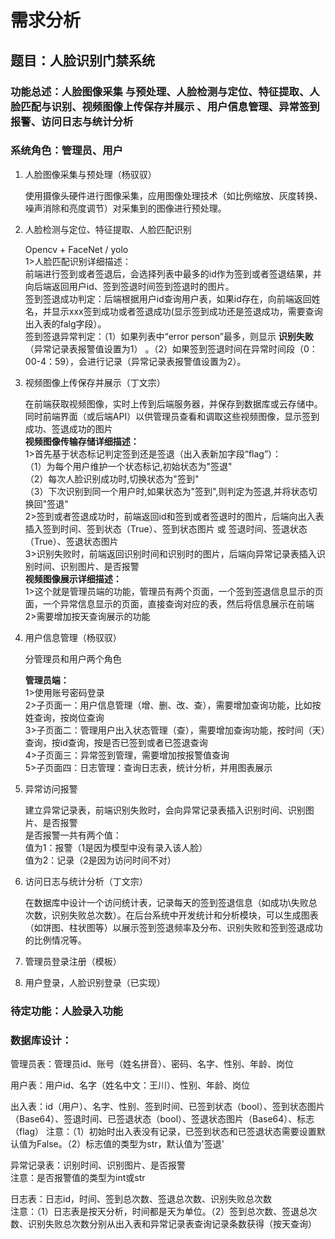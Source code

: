 # 需求分析

## 题目：人脸识别门禁系统

### 功能总述：人脸图像采集 与预处理、人脸检测与定位、特征提取、人脸匹配与识别、视频图像上传保存并展示 、用户信息管理、异常签到报警、访问日志与统计分析

### 系统角色：管理员、用户

1. 人脸图像采集与预处理（杨驭驭）

   使用摄像头硬件进行图像采集，应用图像处理技术（如比例缩放、灰度转换、噪声消除和亮度调节）对采集到的图像进行预处理。

2. 人脸检测与定位、特征提取、人脸匹配识别

   Opencv + FaceNet / yolo\
   1>人脸匹配识别详细描述：\
   前端进行签到或者签退后，会选择列表中最多的id作为签到或者签退结果，并向后端返回用户id、签到签退时间签到签退时的图片。\
   签到签退成功判定：后端根据用户id查询用户表，如果id存在，向前端返回姓名，并显示xxx签到成功或者签退成功(显示签到成功还是签退成功，需要查询出入表的falg字段）。\
   签到签退异常判定：（1）如果列表中“error person”最多，则显示 **识别失败**（异常记录表报警值设置为1） 。（2）如果签到签退时间在异常时间段（0：00-4：59），会进行记录（异常记录表报警值设置为2）。

3. 视频图像上传保存并展示（丁文宗）

   在前端获取视频图像，实时上传到后端服务器，并保存到数据库或云存储中。同时前端界面（或后端API）以供管理员查看和调取这些视频图像，显示签到成功、签退成功的图片\
    **视频图像传输存储详细描述：** \
   1>首先基于状态标记判定签到还是签退（出入表新加字段“flag”）：\
   （1）为每个用户维护一个状态标记,初始状态为"签退"\
   （2）每次人脸识别成功时,切换状态为"签到"\
   （3）下次识别到同一个用户时,如果状态为"签到",则判定为签退,并将状态切换回"签退"\
   2>签到或者签退成功时，前端返回id和签到或者签退时的图片，后端向出入表插入签到时间、签到状态（True）、签到状态图片 或 签退时间、签退状态（True）、签退状态图片\
   3>识别失败时，前端返回识别时间和识别时的图片，后端向异常记录表插入识别时间、识别图片、是否报警\
    **视频图像展示详细描述：** \
   1>这个就是管理员端的功能，管理员有两个页面，一个签到签退信息显示的页面，一个异常信息显示的页面，直接查询对应的表，然后将信息展示在前端\
   2>需要增加按天查询展示的功能
4. 用户信息管理（杨驭驭）

   分管理员和用户两个角色

    **管理员端：** \
   1>使用账号密码登录\
   2>子页面一：用户信息管理（增、删、改、查），需要增加查询功能，比如按姓查询，按岗位查询\
   3>子页面二：管理用户出入状态管理（查），需要增加查询功能，按时间（天）查询，按id查询，按是否已签到或者已签退查询\
   4>子页面三：异常签到管理，需要增加按报警值查询\
   5>子页面四：日志管理：查询日志表，统计分析，并用图表展示


5. 异常访问报警

   建立异常记录表，前端识别失败时，会向异常记录表插入识别时间、识别图片、是否报警\
   是否报警一共有两个值：\
   值为1：报警（1是因为模型中没有录入该人脸）\
   值为2：记录（2是因为访问时间不对）

6. 访问日志与统计分析（丁文宗）

   在数据库中设计一个访问统计表，记录每天的签到签退信息（如成功\失败总次数，识别失败总次数）。在后台系统中开发统计和分析模块，可以生成图表（如饼图、柱状图等）以展示签到签退频率及分布、识别失败和签到签退成功的比例情况等。

7. 管理员登录注册（模板）
8. 用户登录，人脸识别登录（已实现）

### 待定功能：人脸录入功能
   

### 数据库设计：

管理员表：管理员id、账号（姓名拼音）、密码、名字、性别、年龄、岗位 

用户表：用户id、名字（姓名中文：王川）、性别、年龄、岗位

出入表：id（用户）、名字、性别、签到时间、已签到状态（bool）、签到状态图片（Base64）、签退时间、已签退状态（bool）、签退状态图片（Base64）、标志（flag）
注意：（1）初始时出入表没有记录，已签到状态和已签退状态需要设置默认值为False。（2）标志值的类型为str，默认值为'签退'

异常记录表：识别时间、识别图片、是否报警\
注意：是否报警值的类型为int或str

日志表：日志id，时间、签到总次数、签退总次数、识别失败总次数\
注意：（1）日志表是按天分析，时间都是天为单位。（2）签到总次数、签退总次数、识别失败总次数分别从出入表和异常记录表查询记录条数获得（按天查询）




